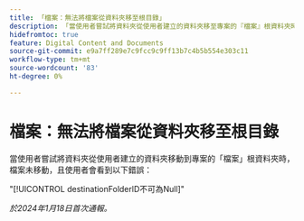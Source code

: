 ```yaml
---
title: 「檔案：無法將檔案從資料夾移至根目錄」
description: 「當使用者嘗試將資料夾從使用者建立的資料夾移至專案的『檔案』根資料夾時，檔案未移動，且使用者會看到錯誤訊息。」
hidefromtoc: true
feature: Digital Content and Documents
source-git-commit: e9a7ff289e7c9fcc9c9ff13b7c4b5b554e303c11
workflow-type: tm+mt
source-wordcount: '83'
ht-degree: 0%

---
```



# 檔案：無法將檔案從資料夾移至根目錄

當使用者嘗試將資料夾從使用者建立的資料夾移動到專案的「檔案」根資料夾時，檔案未移動，且使用者會看到以下錯誤：

&quot;[!UICONTROL destinationFolderlD不可為Null]&quot;

_於2024年1月18日首次通報。_

